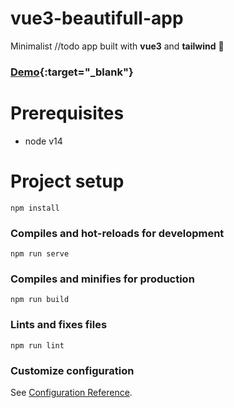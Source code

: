 # vue3-beautifull-app

Minimalist //todo app built with **vue3** and **tailwind** 🧨
### [Demo](https://georgebrata.ro/todo/){:target="_blank"}

# Prerequisites
- node v14

# Project setup
```
npm install
```

### Compiles and hot-reloads for development
```
npm run serve
```

### Compiles and minifies for production
```
npm run build
```

### Lints and fixes files
```
npm run lint
```

### Customize configuration
See [Configuration Reference](https://cli.vuejs.org/config/).
